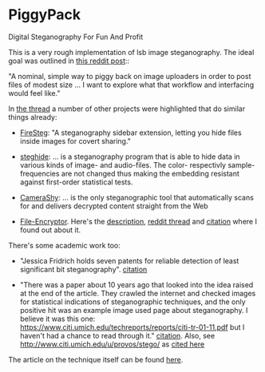 # PiggyPack

Digital Steganography For Fun And Profit

This is a very rough implementation of lsb image steganography. The ideal
goal was outlined in [this reddit post](http://www.reddit.com/r/programming/comments/q75bz/hiding_things_out_in_the_open/c3vcef3)::

  "A nominal, simple way to piggy back on image uploaders in order to post files of modest size ... I want to explore what that workflow and interfacing would feel like."

In [the thread](http://www.reddit.com/r/programming/comments/q75bz/hiding_things_out_in_the_open/c3vcef3) a number of other projects were highlighted that do similar things already:

 * [FireSteg](https://addons.mozilla.org/en-US/firefox/addon/firesteg/): "A steganography sidebar extension, letting you hide files inside images for covert sharing."

 * [steghide](http://steghide.sourceforge.net/): ... is a steganography program that is able to hide data in various kinds of image- and audio-files. The color- respectivly sample-frequencies are not changed thus making the embedding resistant against first-order statistical tests.

 * [CameraShy](http://sourceforge.net/projects/camerashy/): ... is the only steganographic tool that automatically scans for and delivers decrypted content straight from the Web

 * [File-Encryptor](https://github.com/skaushik92/File-Encryptor). Here's the [description](http://kaushikshankar.com/projects.php#encryption), [reddit thread](http://www.reddit.com/r/programming/comments/k3vg1/my_program_to_share_files_by_sharing_images/) and [citation](http://www.reddit.com/r/programming/comments/q75bz/hiding_things_out_in_the_open/c3vg1hd) where I found out about it.

There's some academic work too:

 * "Jessica Fridrich holds seven patents for reliable detection of least significant bit steganography". [citation](http://www.reddit.com/r/programming/comments/q75bz/hiding_things_out_in_the_open/c3vfna6)

 * "There was a paper about 10 years ago that looked into the idea raised at the end of the article. They crawled the internet and checked images for statistical indications of steganographic techniques, and the only positive hit was an example image used page about steganography. I believe it was this one: https://www.citi.umich.edu/techreports/reports/citi-tr-01-11.pdf but I haven't had a chance to read through it." [citation](http://www.reddit.com/r/programming/comments/q75bz/hiding_things_out_in_the_open/c3vdekm). Also, see http://www.citi.umich.edu/u/provos/stego/ as [cited here](http://www.reddit.com/r/programming/comments/q75bz/hiding_things_out_in_the_open/c3vaw9t)

The article on the technique itself can be found [here](http://qaa.ath.cx/PiggyPack.html).
